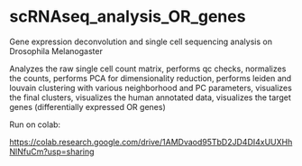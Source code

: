 # scRNAseq_analysis_OR_genes
Gene expression deconvolution and single cell sequencing analysis on Drosophila Melanogaster 

             
Analyzes the raw single cell count matrix, performs qc checks, 
normalizes the counts, performs PCA for dimensionality reduction,
performs leiden and louvain clustering with various neighborhood
and PC parameters, visualizes the final clusters, visualizes the human
annotated data, visualizes the target genes (differentially expressed OR genes)

Run on colab: 

https://colab.research.google.com/drive/1AMDvaod95TbD2JD4DI4xUUXHhNlNfuCm?usp=sharing
